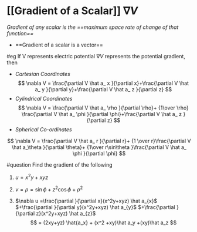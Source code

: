 # [[Gradient of a Scalar]] $\nabla V$
*Gradient of any scalar is the ==maximum space rate of change of that function==*
- ==Gradient of a scalar is a vector==

#eg If V represents electric potential $\nabla V$ represents the potential gradient, then 

- *Cartesian Coordinates*
$$
\nabla V = \frac{\partial V \hat a_ x }{\partial x}+\frac{\partial V \hat a_ y }{\partial y}+\frac{\partial V \hat a_ z }{\partial z}
$$
- *Cylindrical Coordinates*
$$
\nabla V = \frac{\partial V \hat a_ \rho }{\partial \rho}+ {1\over \rho} \frac{\partial V \hat a_ \phi }{\partial \phi}+\frac{\partial V \hat a_ z }{\partial z}
$$
- *Spherical Co-ordinates*

$$
\nabla V = \frac{\partial V \hat a_ r }{\partial r}+ {1 \over r}\frac{\partial V \hat a_\theta }{\partial \theta}+ {1\over r\sin\theta }\frac{\partial V \hat a_ \phi }{\partial \phi}
$$

#question
Find the gradient of the following 
1. $u=x^2y+xyz$
2. $v = \rho = \sin\phi + z^2\cos\phi + \rho^2$

1. $\nabla u =\frac{\partial }{\partial x}(x^2y+xyz) \hat a_{x}$
   $+\frac{\partial }{\partial y}(x^2y+xyz) \hat a_{y}$
    $+\frac{\partial }{\partial z}(x^2y+xyz) \hat a_{z}$ 
$$
= (2xy+yz) \hat{a_x} + (x^2 +xy)\hat a_y +(xy)\hat a_z
$$
